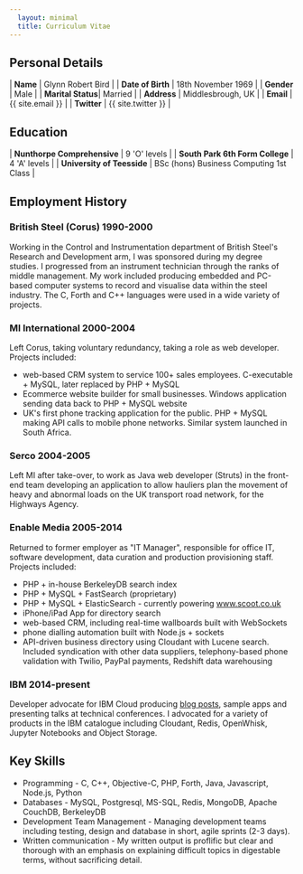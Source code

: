 ```yaml
---
  layout: minimal
  title: Curriculum Vitae
---
```


## Personal Details

| **Name**          | Glynn Robert Bird  |
| **Date of Birth** | 18th November 1969 |
| **Gender**        | Male               |
| **Marital Status**| Married            |
| **Address**       | Middlesbrough, UK  |
| **Email**         | {{ site.email }}   |
| **Twitter**       | {{ site.twitter }} |

## Education

| **Nunthorpe Comprehensive**     | 9 'O' levels |
| **South Park 6th Form College** | 4 'A' levels |
| **University of Teesside**      | BSc (hons) Business Computing 1st Class |

## Employment History

### British Steel (Corus) 1990-2000

Working in the Control and Instrumentation department of British Steel's Research and Development arm, I was sponsored during my degree studies. I progressed from an instrument technician through the ranks of middle management. My work included producing embedded and PC-based computer systems to record and visualise data within the steel industry. The C, Forth and C++ languages were used in a wide variety of projects. 

### MI International 2000-2004

Left Corus, taking voluntary redundancy, taking a role as web developer. Projects included:

- web-based CRM system to service 100+ sales employees. C-executable + MySQL, later replaced by PHP + MySQL
- Ecommerce website builder for small businesses. Windows application sending data back to PHP + MySQL website
- UK's first phone tracking application for the public. PHP  + MySQL making API calls to mobile phone networks. Similar system launched in South Africa.

### Serco 2004-2005

Left MI after take-over, to work as Java web developer (Struts) in the front-end team developing an application to allow hauliers plan the movement of heavy and abnormal loads on the UK transport road network, for the Highways Agency.

### Enable Media 2005-2014

Returned to former employer as "IT Manager", responsible for office IT, software development, data curation and production provisioning staff. Projects included:

- PHP + in-house BerkeleyDB search index
- PHP + MySQL + FastSearch (proprietary) 
- PHP + MySQL + ElasticSearch - currently powering www.scoot.co.uk
- iPhone/iPad App for directory search
- web-based CRM, including real-time wallboards built with WebSockets
- phone dialling automation built with Node.js + sockets
- API-driven business directory using Cloudant with Lucene search. Included syndication with other data suppliers, telephony-based phone validation with Twilio, PayPal payments, Redshift data warehousing 

### IBM 2014-present

Developer advocate for IBM Cloud producing [blog posts](https://medium.com/@glynn_bird/latest), sample apps and presenting talks at technical conferences. I advocated for a variety of products in the IBM catalogue including Cloudant, Redis, OpenWhisk, Jupyter Notebooks and Object Storage.

## Key Skills

- Programming - C, C++, Objective-C, PHP, Forth, Java, Javascript, Node.js, Python
- Databases - MySQL, Postgresql, MS-SQL, Redis, MongoDB, Apache CouchDB, BerkeleyDB
- Development Team Management - Managing development teams including testing, design and database in short, agile sprints (2-3 days).
- Written communication - My written output is proflific but clear and thorough with an emphasis on explaining difficult topics in digestable terms, without sacrificing detail.

